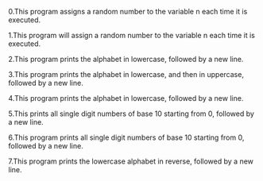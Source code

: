 0.This program assigns a random number to the variable n each time it is executed.

1.This program will assign a random number to the variable n each time it is executed.

2.This program prints the alphabet in lowercase, followed by a new line.

3.This program prints the alphabet in lowercase, and then in uppercase, followed by a new line.

4.This program prints the alphabet in lowercase, followed by a new line.

5.This prints all single digit numbers of base 10 starting from 0, followed by a new line.

6.This program prints all single digit numbers of base 10 starting from 0, followed by a new line.

7.This program prints the lowercase alphabet in reverse, followed by a new line. 

